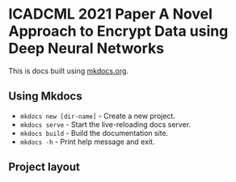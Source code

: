# ICADCML 2021 Paper A Novel Approach to Encrypt Data using Deep Neural Networks

This is docs built using [mkdocs.org](https://www.mkdocs.org).

## Using Mkdocs

* `mkdocs new [dir-name]` - Create a new project.
* `mkdocs serve` - Start the live-reloading docs server.
* `mkdocs build` - Build the documentation site.
* `mkdocs -h` - Print help message and exit.

## Project layout
